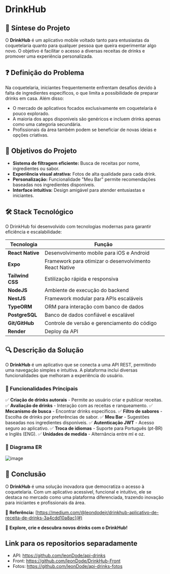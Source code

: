 # DrinkHub

## 📌 Síntese do Projeto
O **DrinkHub** é um aplicativo mobile voltado tanto para entusiastas da coquetelaria quanto para qualquer pessoa que queira experimentar algo novo. O objetivo é facilitar o acesso a diversas receitas de drinks e promover uma experiência personalizada.

## ❓ Definição do Problema
Na coquetelaria, iniciantes frequentemente enfrentam desafios devido à falta de ingredientes específicos, o que limita a possibilidade de preparar drinks em casa. Além disso:
- O mercado de aplicativos focados exclusivamente em coquetelaria é pouco explorado.
- A maioria dos apps disponíveis são genéricos e incluem drinks apenas como uma categoria secundária.
- Profissionais da área também podem se beneficiar de novas ideias e opções criativas.

## 🎯 Objetivos do Projeto
- **Sistema de filtragem eficiente:** Busca de receitas por nome, ingredientes ou sabor.
- **Experiência visual atrativa:** Fotos de alta qualidade para cada drink.
- **Personalização:** Funcionalidade "Meu Bar" permite recomendações baseadas nos ingredientes disponíveis.
- **Interface intuitiva:** Design amigável para atender entusiastas e iniciantes.

## 🛠️ Stack Tecnológico
O DrinkHub foi desenvolvido com tecnologias modernas para garantir eficiência e escalabilidade:

| Tecnologia | Função |
|------------|--------|
| **React Native** | Desenvolvimento mobile para iOS e Android |
| **Expo** | Framework para otimizar o desenvolvimento React Native |
| **Tailwind CSS** | Estilização rápida e responsiva |
| **NodeJS** | Ambiente de execução do backend |
| **NestJS** | Framework modular para APIs escaláveis |
| **TypeORM** | ORM para interação com banco de dados |
| **PostgreSQL** | Banco de dados confiável e escalável |
| **Git/GitHub** | Controle de versão e gerenciamento do código |
| **Render** | Deploy da API |

## 🔍 Descrição da Solução
O **DrinkHub** é um aplicativo que se conecta a uma API REST, permitindo uma navegação simples e intuitiva. A plataforma inclui diversas funcionalidades que melhoram a experiência do usuário.

### 🚀 Funcionalidades Principais
✅ **Criação de drinks autorais** - Permite ao usuário criar e publicar receitas.
✅ **Avaliação de drinks** - Interação com as receitas e ranqueamento.
✅ **Mecanismo de busca** - Encontrar drinks específicos.
✅ **Filtro de sabores** - Escolha de drinks por preferências de sabor.
✅ **Meu Bar** - Sugestões baseadas nos ingredientes disponíveis.
✅ **Autenticação JWT** - Acesso seguro ao aplicativo.
✅ **Troca de idiomas** - Suporte para Português (pt-BR) e Inglês (ENG).
✅ **Unidades de medida** - Alternância entre ml e oz.



### 📌 Diagrama ER
![image](https://github.com/user-attachments/assets/1c490ce6-29c8-40ac-823b-c380d7bc101a)



## 🎯 Conclusão
O **DrinkHub** é uma solução inovadora que democratiza o acesso à coquetelaria. Com um aplicativo acessível, funcional e intuitivo, ele se destaca no mercado como uma plataforma diferenciada, trazendo inovação para iniciantes e profissionais da área.

📌 **Referência:** [https://medium.com/@leondodejr/drinkhub-aplicativo-de-receita-de-drinks-3a4cdd10a8ac](#)

🚀 **Explore, crie e descubra novos drinks com o DrinkHub!**




## Link para os repositorios separadamente

- API: https://github.com/leonDode/api-drinks
- Front: https://github.com/leonDode/DrinkHub-Front
- Fotos: https://github.com/leonDode/api-drinks-fotos  



